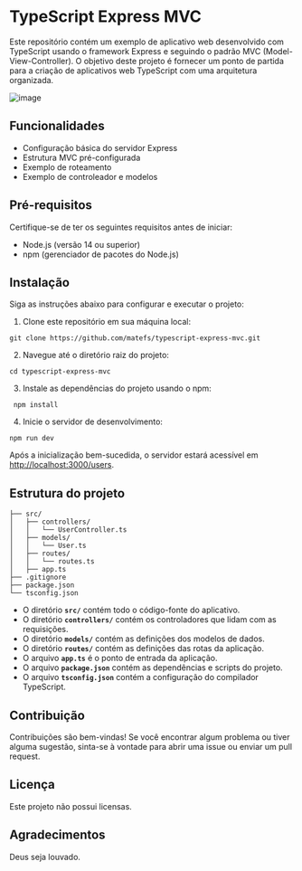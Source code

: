  # **TypeScript Express MVC**

Este repositório contém um exemplo de aplicativo web desenvolvido com TypeScript usando o framework Express e seguindo o padrão MVC (Model-View-Controller). O objetivo deste projeto é fornecer um ponto de partida para a criação de aplicativos web TypeScript com uma arquitetura organizada.

![image](https://github.com/matefs/typescript-express-mvc/assets/30128774/d7487f75-d5bb-4363-86b6-872301d3d8b2)


## **Funcionalidades**

- Configuração básica do servidor Express
- Estrutura MVC pré-configurada
- Exemplo de roteamento
- Exemplo de controleador e modelos

## **Pré-requisitos**

Certifique-se de ter os seguintes requisitos antes de iniciar:

- Node.js (versão 14 ou superior)
- npm (gerenciador de pacotes do Node.js)

## **Instalação**

Siga as instruções abaixo para configurar e executar o projeto:

1. Clone este repositório em sua máquina local:

```
git clone https://github.com/matefs/typescript-express-mvc.git
```

2. Navegue até o diretório raiz do projeto:

```
cd typescript-express-mvc
```

3. Instale as dependências do projeto usando o npm:

```
 npm install 
```
 
4. Inicie o servidor de desenvolvimento:

```
npm run dev 
```

Após a inicialização bem-sucedida, o servidor estará acessível em [http://localhost:3000/users](http://localhost:3000/users).

## **Estrutura do projeto**

```
├── src/ 
│   ├── controllers/
│   │   └── UserController.ts 
│   ├── models/
│   │   └── User.ts
│   ├── routes/
│   │   └── routes.ts 
│   ├── app.ts   
├── .gitignore
├── package.json
└── tsconfig.json
```

- O diretório **`src/`** contém todo o código-fonte do aplicativo.
- O diretório **`controllers/`** contém os controladores que lidam com as requisições.
- O diretório **`models/`** contém as definições dos modelos de dados.
- O diretório **`routes/`** contém as definições das rotas da aplicação.
- O arquivo **`app.ts`**  é o ponto de entrada da aplicação. 
- O arquivo **`package.json`** contém as dependências e scripts do projeto.
- O arquivo **`tsconfig.json`** contém a configuração do compilador TypeScript.

## **Contribuição**

Contribuições são bem-vindas! Se você encontrar algum problema ou tiver alguma sugestão, sinta-se à vontade para abrir uma issue ou enviar um pull request.

## **Licença**

Este projeto não possui licensas.

## **Agradecimentos**

Deus seja louvado.
